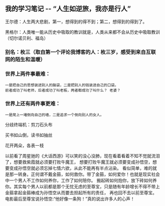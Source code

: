 
## 我的学习笔记 -- “人生如逆旅，我亦是行人”

王尔德：人生两大悲剧，第一，想得到的得不到；第二，想得到的得到了。

黑格尔：人类唯一能从历史中吸取的教训就是，人类从来都不会从历史中吸取教训（切尔诺贝利、福岛）


### 别名：枚三（取自第一个评论我博客的人：枚三岁，感受到来自互联网的陌生和温暖）

### 世界上两件事最难：
    一是把自己的思想装进别人的脑袋，二是把别人的钱装进自己的口袋。
    前者成功了叫老师，后者成功了叫老板，两者都成功了叫什么？ 老婆？
    
### 世界上还有两件事更难：
    一是爬上一堵倒向自己的墙，二是追求一个倒向别人的女人。
    

分歧终端机：剪刀石头布

买书如山倒，读书如抽丝

花开两朵，各表一枝

以前看了周星驰的《大话西游》可以笑的没心没肺，现在看着看着不知不觉就流泪了，想要救紫霞就必须要打败牛魔王，
想要打败牛魔王就必须要变成孙悟空，想要变成孙悟空就必须忘掉七情六欲，从此不能再有半点沾染。
看似简单，难的就是那一转身。正何谓不戴金箍，如何救你。带了金箍，如何爱你！也就是现实社会中一个男人不工作如何养你，工作了如何陪你。
搬起砖如何抱你，放下砖如何养你。其实每个男人以前都是那个无忧无虑的至尊宝，只是随有年龄增长不得不带上金箍拿起金箍棒成为孙悟空从而要去担起所有的责任，
再也回不去以前至尊宝。电影最后至尊宝说孙悟空:“他好像一条狗！”真的说出许多人的心声！




